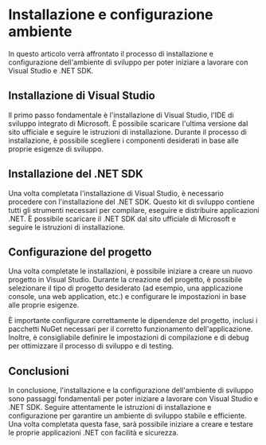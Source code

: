 # Installazione e configurazione ambiente

In questo articolo verrà affrontato il processo di installazione e configurazione dell'ambiente di sviluppo per poter iniziare a lavorare con Visual Studio e .NET SDK. 

## Installazione di Visual Studio

Il primo passo fondamentale è l'installazione di Visual Studio, l'IDE di sviluppo integrato di Microsoft. È possibile scaricare l'ultima versione dal sito ufficiale e seguire le istruzioni di installazione. Durante il processo di installazione, è possibile scegliere i componenti desiderati in base alle proprie esigenze di sviluppo.

## Installazione del .NET SDK

Una volta completata l'installazione di Visual Studio, è necessario procedere con l'installazione del .NET SDK. Questo kit di sviluppo contiene tutti gli strumenti necessari per compilare, eseguire e distribuire applicazioni .NET. È possibile scaricare il .NET SDK dal sito ufficiale di Microsoft e seguire le istruzioni di installazione.

## Configurazione del progetto

Una volta completate le installazioni, è possibile iniziare a creare un nuovo progetto in Visual Studio. Durante la creazione del progetto, è possibile selezionare il tipo di progetto desiderato (ad esempio, una applicazione console, una web application, etc.) e configurare le impostazioni in base alle proprie esigenze.

È importante configurare correttamente le dipendenze del progetto, inclusi i pacchetti NuGet necessari per il corretto funzionamento dell'applicazione. Inoltre, è consigliabile definire le impostazioni di compilazione e di debug per ottimizzare il processo di sviluppo e di testing.

## Conclusioni

In conclusione, l'installazione e la configurazione dell'ambiente di sviluppo sono passaggi fondamentali per poter iniziare a lavorare con Visual Studio e .NET SDK. Seguire attentamente le istruzioni di installazione e configurazione per garantire un ambiente di sviluppo stabile e efficiente. Una volta completata questa fase, sarà possibile iniziare a creare e testare le proprie applicazioni .NET con facilità e sicurezza.